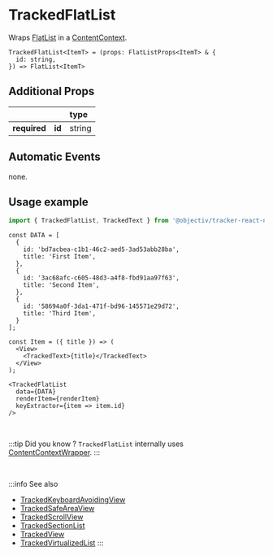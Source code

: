 # TrackedFlatList

Wraps [FlatList](https://reactnative.dev/docs/flatlist) in a [ContentContext](/taxonomy/reference/location-contexts/ContentContext.md).

```tsx
TrackedFlatList<ItemT> = (props: FlatListProps<ItemT> & {
  id: string,
}) => FlatList<ItemT>
```

## Additional Props
|               |         | type      | 
|:-------------:|:--------|:----------|
| **required**  | **id**  | string    |

## Automatic Events
none.

## Usage example

```jsx
import { TrackedFlatList, TrackedText } from '@objectiv/tracker-react-native';
```

```tsx
const DATA = [
  {
    id: 'bd7acbea-c1b1-46c2-aed5-3ad53abb28ba',
    title: 'First Item',
  },
  {
    id: '3ac68afc-c605-48d3-a4f8-fbd91aa97f63',
    title: 'Second Item',
  },
  {
    id: '58694a0f-3da1-471f-bd96-145571e29d72',
    title: 'Third Item',
  }
];
```

```tsx
const Item = ({ title }) => (
  <View>
    <TrackedText>{title}</TrackedText>
  </View>
);
```

```tsx
<TrackedFlatList
  data={DATA}
  renderItem={renderItem}
  keyExtractor={item => item.id}
/>
```

<br />

:::tip Did you know ?
`TrackedFlatList` internally uses [ContentContextWrapper](/tracking/react-native/api-reference/locationWrappers/ContentContextWrapper.md).
:::

<br />

:::info See also
- [TrackedKeyboardAvoidingView](/tracking/react-native/api-reference/trackedComponents/TrackedKeyboardAvoidingView.md)
- [TrackedSafeAreaView](/tracking/react-native/api-reference/trackedComponents/TrackedSafeAreaView.md)
- [TrackedScrollView](/tracking/react-native/api-reference/trackedComponents/TrackedScrollView.md)
- [TrackedSectionList](/tracking/react-native/api-reference/trackedComponents/TrackedSectionList.md)
- [TrackedView](/tracking/react-native/api-reference/trackedComponents/TrackedView.md)
- [TrackedVirtualizedList](/tracking/react-native/api-reference/trackedComponents/TrackedVirtualizedList.md)
:::
